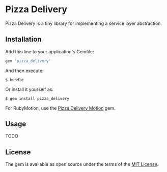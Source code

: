 # Pizza Delivery

Pizza Delivery is a tiny library for implementing a service layer abstraction.

## Installation

Add this line to your application's Gemfile:

```ruby
gem 'pizza_delivery'
```

And then execute:

    $ bundle

Or install it yourself as:

    $ gem install pizza_delivery


For RubyMotion, use the [Pizza Delivery Motion](https://github.com/sirscriptalot/pizza_delivery_motion) gem.

## Usage

TODO

## License

The gem is available as open source under the terms of the [MIT License](http://opensource.org/licenses/MIT).

